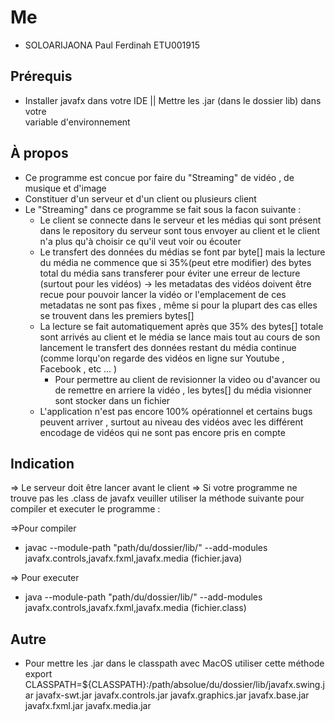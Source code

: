 # Me

- SOLOARIJAONA Paul Ferdinah ETU001915

## Prérequis

- Installer javafx dans votre IDE || Mettre les .jar (dans le dossier lib) dans votre  
  variable d'environnement

## À propos

- Ce programme est concue por faire du "Streaming" de vidéo , de musique et d'image
- Constituer d'un serveur et d'un client ou plusieurs client
- Le "Streaming" dans ce programme se fait sous la facon suivante :
  - Le client se connecte dans le serveur et les médias qui sont présent
    dans le repository du serveur sont tous envoyer au client et le client n'a plus qu'à
    choisir ce qu'il veut voir ou écouter
  - Le transfert des données du médias se font par byte[] mais la lecture du média ne commence que
    si 35%(peut etre modifier) des bytes total du média sans transferer pour éviter une erreur de lecture (surtout pour les vidéos) -> les metadatas des vidéos doivent être recue pour pouvoir
    lancer la vidéo or l'emplacement de ces metadatas ne sont pas fixes , même si pour la plupart
    des cas elles se trouvent dans les premiers bytes[]
  - La lecture se fait automatiquement après que 35% des bytes[] totale sont arrivés au client
    et le média se lance mais tout au cours de son lancement le transfert des données restant du média continue (comme lorqu'on regarde des vidéos en ligne sur Youtube , Facebook , etc ... )
    - Pour permettre au client de revisionner la video ou d'avancer ou de remettre en arriere la vidéo , les bytes[] du média visionner sont stocker dans un fichier
  - L'application n'est pas encore 100% opérationnel et certains bugs peuvent arriver , surtout au niveau des vidéos avec les différent encodage de vidéos qui ne sont pas encore pris en compte

## Indication

=> Le serveur doit être lancer avant le client
=> Si votre programme ne trouve pas les .class de javafx veuiller utiliser la méthode suivante
pour compiler et executer le programme :

=>Pour compiler

- javac --module-path "path/du/dossier/lib/" --add-modules javafx.controls,javafx.fxml,javafx.media (fichier.java)

=> Pour executer

- java --module-path "path/du/dossier/lib/" --add-modules javafx.controls,javafx.fxml,javafx.media (fichier.class)

## Autre

- Pour mettre les .jar dans le classpath avec MacOS utiliser cette méthode
  export CLASSPATH=${CLASSPATH}:/path/absolue/du/dossier/lib/javafx.swing.jar
  javafx-swt.jar
  javafx.controls.jar
  javafx.graphics.jar
  javafx.base.jar
  javafx.fxml.jar
  javafx.media.jar
